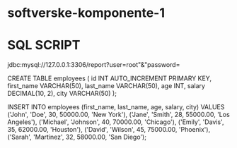 # softverske-komponente-1

# SQL SCRIPT
jdbc:mysql://127.0.0.1:3306/report?user=root"&"password=

CREATE TABLE employees (
id INT AUTO_INCREMENT PRIMARY KEY,
first_name VARCHAR(50),
last_name VARCHAR(50),
age INT,
salary DECIMAL(10, 2),
city VARCHAR(50)
);

INSERT INTO employees (first_name, last_name, age, salary, city) VALUES
('John', 'Doe', 30, 50000.00, 'New York'),
('Jane', 'Smith', 28, 55000.00, 'Los Angeles'),
('Michael', 'Johnson', 40, 70000.00, 'Chicago'),
('Emily', 'Davis', 35, 62000.00, 'Houston'),
('David', 'Wilson', 45, 75000.00, 'Phoenix'),
('Sarah', 'Martinez', 32, 58000.00, 'San Diego');
 
